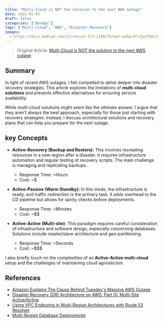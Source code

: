 ```yaml
---
title: "Multi-Cloud is NOT the solution to the next AWS outage"
date: 2022-01-03
draft: false
categories: ["DevOps"]
tags: ["Multi-Cloud", "AWS", "Disaster Recovery"]
images: 
  - https://miro.medium.com/v2/resize:fit:1100/format:webp/0*v3yLF0diiOcQIKaH
---
```


> Original Article: [Multi-Cloud is NOT the solution to the next AWS outage](https://faun.pub/multi-cloud-is-not-the-solution-to-the-next-aws-outage-bb41c0b14573)

## Summary

In light of recent AWS outages, I felt compelled to delve deeper into disaster recovery strategies. This article explores the limitations of **multi-cloud solutions** and presents effective alternatives for ensuring service availability.

While multi-cloud solutions might seem like the ultimate answer, I argue that they aren't always the best approach, especially for those just starting with recovery strategies. Instead, I discuss architectural solutions and recovery plans that can help you prepare for the next outage.

## key Concepts

*   **Active-Recovery (Backup and Restore):** This involves recreating resources in a new region after a disaster. It requires infrastructure automation and regular testing of recovery scripts. The main challenge is managing and replicating backups.
    *   Response Time: ~Hours
    *   Cost: ~$

*   **Active-Passive (Warm Standby):** In this mode, the infrastructure is ready, and traffic redirection is the primary task. It adds overhead to the CD pipeline but allows for sanity checks before deployments.
    *   Response Time: ~Minutes
    *   Cost: ~$$

*   **Active-Active (Multi-site):** This paradigm requires careful consideration of infrastructure and software design, especially concerning databases. Solutions include master/slave architecture and geo-partitioning.
    *   Response Time: ~Seconds
    *   Cost: ~$$$

I also briefly touch on the complexities of an **Active-Active multi-cloud** setup and the challenges of maintaining cloud agnosticism.

## References

* [Amazon Explains The Cause Behind Tuesday's Massive AWS Outage](https://www.bleepingcomputer.com/news/technology/amazon-explains-the-cause-behind-tuesday-s-massive-aws-outage/)
* [Disaster Recovery (DR) Architecture on AWS, Part IV: Multi-Site Active/Active](https://aws.amazon.com/blogs/architecture/disaster-recovery-dr-architecture-on-aws-part-iv-multi-site-active-active/)
* [Using VPC Endpoints in Multi-Region Architectures with Route 53 Resolver](https://awscloudfeed.com/whats-new/architecture/using-vpc-endpoints-in-multi-region-architectures-with-route-53-resolver)
* [Multi-Region Database Deployments](https://dzone.com/refcardz/multi-region-database-deployments)
